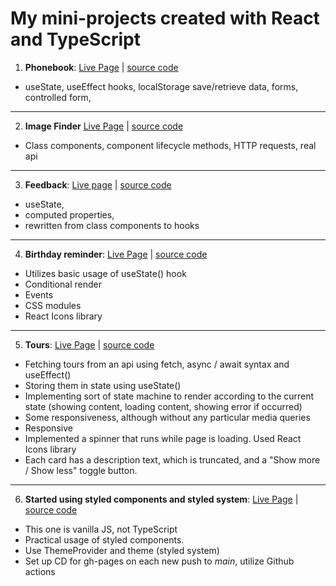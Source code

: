 # My mini-projects created with React and TypeScript
1. **Phonebook**: [Live Page](https://skochdev.github.io/new-goit-react-hw-04-phonebook/) | [source code](https://github.com/skochdev/new-goit-react-hw-04-phonebook)
* useState, useEffect hooks, localStorage save/retrieve data, forms, controlled form,

---

2.  **Image Finder** [Live Page](https://skochdev.github.io/goit-react-hw-03-image-finder/) | [source code](https://github.com/skochdev/goit-react-hw-03-image-finder)
* Class components, component lifecycle methods, HTTP requests, real api

---

3. **Feedback**: [Live page](https://skochdev.github.io/goit-react-hw-04-feedback-ts/) | [source code](https://github.com/skochdev/goit-react-hw-04-feedback-ts)
* useState, 
* computed properties, 
* rewritten from class components to hooks


---

4. **Birthday reminder**: [Live Page](https://skochdev.github.io/01-birthday-reminder/) | [source code](https://github.com/skochdev/01-birthday-reminder)
* Utilizes basic usage of useState() hook
*  Conditional render
*  Events
* CSS modules
* React Icons library

---

5. **Tours**: [Live Page](https://skochdev.github.io/02-tours/) | [source code](https://github.com/skochdev/02-tours)
* Fetching tours from an api using fetch, async / await syntax and useEffect()
* Storing them in state using useState()
* Implementing sort of state machine to render according to the current state (showing content, loading content, showing error if occurred)
* Some responsiveness, although without any particular media queries
* Responsive
* Implemented a spinner that runs while page is loading. Used React Icons library
* Each card has a description text, which is truncated, and a "Show more / Show less" toggle button.

---

6. **Started using styled components and styled system**:
[Live Page](https://skochdev.github.io/new-goit-react-hw-01-components/) | [source code](https://github.com/skochdev/new-goit-react-hw-01-components)
- This one is vanilla JS, not TypeScript
- Practical usage of styled components.
- Use ThemeProvider and theme (styled system)
- Set up CD for gh-pages on each new push to _main_, utilize Github actions
